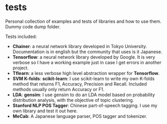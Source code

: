 # tests
Personal collection of examples and tests of libraries and how to use them. Dummy code dump folder.

Tests included:

* __Chainer__: a neural network library developed in Tokyo University. 
  Documentation is in english but the community that uses is it Japanese.
* __Tensorflow__: a neural network library developed by Google. 
  It is very verbose so I have a working example just in case I get errors in another project.
* __Tflearn__: a less verbose high level abstraction wrapper for __Tensorflow__.
* __SVM K-folds__: __scikit-learn__: I use scikit-learn to write my own K-folds method that returns F1, Accuracy, Precision and Recall.
  Included methods usually only return Accuracy or F1.
* __LDA__: __gensim__: I use gensim to do an LDA model based on probability distribution analysis, with the objective of topic clustering.
* __Stanford NLP POS Tagger__: Chinese part-of-speech tagging. I use my own library and test it out here.
* __MeCab__: A Japanese language parser, POS tagger and tokenizer.
